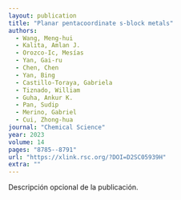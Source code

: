```yaml
---
layout: publication
title: "Planar pentacoordinate s-block metals"
authors:
  - Wang, Meng-hui
  - Kalita, Amlan J.
  - Orozco-Ic, Mesías
  - Yan, Gai-ru
  - Chen, Chen
  - Yan, Bing
  - Castillo-Toraya, Gabriela
  - Tiznado, William
  - Guha, Ankur K.
  - Pan, Sudip
  - Merino, Gabriel
  - Cui, Zhong-hua
journal: "Chemical Science"
year: 2023
volume: 14
pages: "8785--8791"
url: "https://xlink.rsc.org/?DOI=D2SC05939H"
extra: ""
---
```


Descripción opcional de la publicación.
